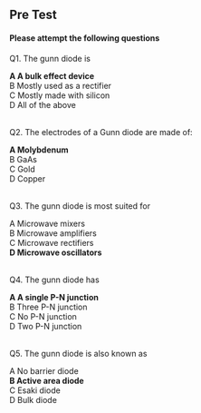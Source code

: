 ##  Pre Test 
#### Please attempt the following questions
  
  
Q1. The gunn diode is <br>

<b>A   A bulk effect device</b>  
B   Mostly used as a rectifier  
C   Mostly made with silicon  
D   All of the above  
<br>


Q2. The electrodes of a Gunn diode are made of:<br>

<b>A   Molybdenum</b>  
B   GaAs  
C   Gold  
D   Copper  
<br>


Q3. The gunn diode is most suited for<br>

A   Microwave mixers  
B   Microwave amplifiers  
C   Microwave rectifiers  
<b>D   Microwave oscillators</b>  
<br>


Q4. The gunn diode has<br>
  
<b>A   A single P-N junction</b>  
B   Three P-N junction  
C   No P-N junction  
D   Two P-N junction  
<br>


Q5. The gunn diode is also known as<br>

A   No barrier diode  
<b>B   Active area diode</b>  
C   Esaki diode  
D   Bulk diode  
<br>
